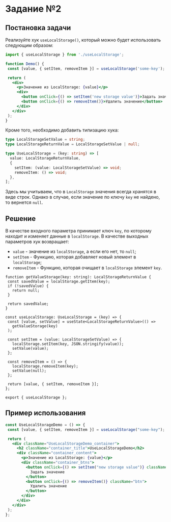 # Задание №2

## Постановка задачи
 Реализуйте хук `useLocalStorage()`, который можно будет использовать следующим образом:

 ```jsx
import { useLocalStorage } from './useLocalStorage';

function Demo() {
  const [value, { setItem, removeItem }] = useLocalStorage('some-key');

  return (
    <div>
      <p>Значение из LocalStorage: {value}</p>
      <div>
        <button onClick={() => setItem('new storage value')}>Задать значение</button>
        <button onClick={() => removeItem()}>Удалить значение</button>
      </div>
    </div>
  );
}
 ```

 Кроме того, необходимо добавить типизацию хука:

```typescript
type LocalStorageSetValue = string;
type LocalStorageReturnValue = LocalStorageSetValue | null;

type UseLocalStorage = (key: string) => [
  value: LocalStorageReturnValue,
  {
    setItem: (value: LocalStorageSetValue) => void;
    removeItem: () => void;
  },
];
```
Здесь мы учитываем, что в `LocalStorage` значения всегда хранятся в виде строк. Однако в случае, если значение по ключу `key` не найдено, то вернется `null`. 

 ## Решение
В качестве входного параметра принимает ключ `key`, по которому находит и изменяет данные в `localStorage`.
В качестве выходных параметров хук возвращает:
- `value` - значение из `localStorage`, а если его нет, то `null`;
- `setItem` - Функцию, которая добавляет новый элемент в `localStorage`;
- `removeItem` - Функцию, которая очищает в `localStorage` элемент `key`.

 ```tsx
function getValueStorage(key: string): LocalStorageReturnValue {
  const savedValue = localStorage.getItem(key);
  if (!savedValue) {
    return null;
  }

  return savedValue;
}

const useLocalStorage: UseLocalStorage = (key) => {
  const [value, setValue] = useState<LocalStorageReturnValue>(() =>
    getValueStorage(key)
  );

  const setItem = (value: LocalStorageSetValue) => {
    localStorage.setItem(key, JSON.stringify(value));
    setValue(value);
  };

  const removeItem = () => {
    localStorage.removeItem(key);
    setValue(null);
  };

  return [value, { setItem, removeItem }];
};

export { useLocalStorage };
 ```

 ## Пример использования

 ```jsx
const UseLocalStorageDemo = () => {
  const [value, { setItem, removeItem }] = useLocalStorage("some-key");

  return (
    <div className="UseLocalStorageDemo_container">
      <h2 className="container_title">UseLocalStorageDemo</h2>
      <div className="container_content">
        <p>Значение из LocalStorage: {value}</p>
        <div className="container_btns">
          <button onClick={() => setItem("new storage value")} className="btn">
            Задать значение
          </button>
          <button onClick={() => removeItem()} className="btn">
            Удалить значение
          </button>
        </div>
      </div>
    </div>
  );
};
 ```